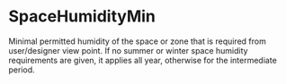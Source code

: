 SpaceHumidityMin
================

Minimal permitted humidity of the space or zone that is required from user/designer view point.  If no summer or winter space humidity requirements are given, it applies all year, otherwise for the intermediate period.
